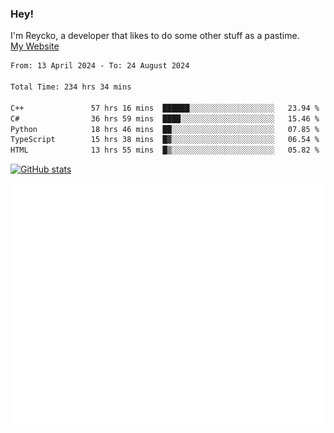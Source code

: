 ### Hey!
I'm Reycko, a developer that likes to do some other stuff as a pastime.  
[My Website](https://reycko.root.sx)

<!--START_SECTION:wakasection-->

```txt
From: 13 April 2024 - To: 24 August 2024

Total Time: 234 hrs 34 mins

C++               57 hrs 16 mins  ██████░░░░░░░░░░░░░░░░░░░   23.94 %
C#                36 hrs 59 mins  ████░░░░░░░░░░░░░░░░░░░░░   15.46 %
Python            18 hrs 46 mins  ██░░░░░░░░░░░░░░░░░░░░░░░   07.85 %
TypeScript        15 hrs 38 mins  █▓░░░░░░░░░░░░░░░░░░░░░░░   06.54 %
HTML              13 hrs 55 mins  █▒░░░░░░░░░░░░░░░░░░░░░░░   05.82 %
```

<!--END_SECTION:wakasection-->

[![GitHub stats](https://github-readme-stats.vercel.app/api?username=Reycko&show_icons=true&theme=dark&hide_title=true&count_private=true)](https://github.com/anuraghazra/github-readme-stats)

![Metrics](/github-metrics.svg)
